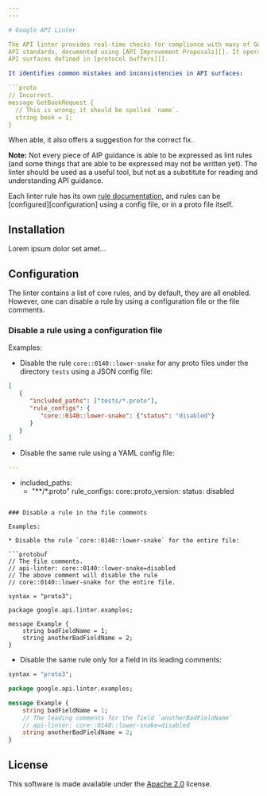 ```yaml
---
---

# Google API Linter

The API linter provides real-time checks for compliance with many of Google's
API standards, documented using [API Improvement Proposals][]. It operates on
API surfaces defined in [protocol buffers][].

It identifies common mistakes and inconsistencies in API surfaces:

```proto
// Incorrect.
message GetBookRequest {
  // This is wrong; it should be spelled `name`.
  string book = 1;
}
```

When able, it also offers a suggestion for the correct fix.

**Note:** Not every piece of AIP guidance is able to be expressed as lint rules
(and some things that are able to be expressed may not be written yet). The
linter should be used as a useful tool, but not as a substitute for reading and
understanding API guidance.

Each linter rule has its own [rule documentation][], and rules can be
[configured][configuration] using a config file, or in a proto file itself.

## Installation

Lorem ipsum dolor set amet...

## Configuration

The linter contains a list of core rules, and by default, they are all enabled.
However, one can disable a rule by using a configuration file or the file
comments.

### Disable a rule using a configuration file

Examples:

* Disable the rule `core::0140::lower-snake` for any proto files under the
directory `tests` using a JSON config file:

```json
[
   {
      "included_paths": ["tests/*.proto"],
      "rule_configs": {
         "core::0140::lower-snake": {"status": "disabled"}
      }
   }
]
```

* Disable the same rule using a YAML config file:

```yaml
---
```

- included_paths:
  - "**/*.proto"
  rule_configs:
    core::proto_version:
      status: disabled
```

### Disable a rule in the file comments

Examples:

* Disable the rule `core::0140::lower-snake` for the entire file:

```protobuf
// The file comments.
// api-linter: core::0140::lower-snake=disabled
// The above comment will disable the rule
// core::0140::lower-snake for the entire file.

syntax = "proto3";

package google.api.linter.examples;

message Example {
    string badFieldName = 1;
    string anotherBadFieldName = 2;
}
```

* Disable the same rule only for a field in its leading comments:

```protobuf
syntax = "proto3";

package google.api.linter.examples;

message Example {
    string badFieldName = 1;
    // The leading comments for the field `anotherBadFieldName`
    // api-linter: core::0140::lower-snake=disabled
    string anotherBadFieldName = 2;
}
```

## License

This software is made available under the [Apache 2.0][] license.

[apache 2.0]: https://www.apache.org/licenses/LICENSE-2.0
[api improvement proposals]: https://aip.dev/
[protocol buffers]: https://developers.google.com/protocol-buffers
[rule documentation]: ./rules/index.md

